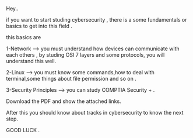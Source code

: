 Hey..

if you want to start studing cybersecurity , there is a some fundamentals or basics to get into this field .

this basics are 

1-Network --> you must understand how devices can communicate with each others , by studing OSI 7 layers and some protocols, you will understand this well.

2-Linux --> you must know some commands,how to deal with terminal,some things about file permission and so on . 

3-Security Principles --> you can study COMPTIA Security + .

Download the PDF and show the attached links.

After this you should know about tracks in cybersecurity to know the next step.

GOOD LUCK .
